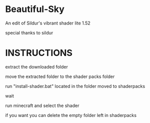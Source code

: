 # Beautiful-Sky
An edit of Sildur's vibrant shader lite 1.52

special thanks to sildur


# INSTRUCTIONS

extract the downloaded folder

move the extracted folder to the shader packs folder

run "install-shader.bat" located in the folder moved to shaderpacks

wait

run minecraft and select the shader


if you want you can delete the empty folder left in shaderpacks
